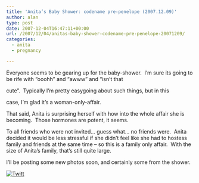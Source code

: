 ```yaml
---
title: 'Anita’s Baby Shower: codename pre-penelope (2007.12.09)'
author: alan
type: post
date: 2007-12-04T16:47:11+00:00
url: /2007/12/04/anitas-baby-shower-codename-pre-penelope-20071209/
categories:
  - anita
  - pregnancy

---
```

Everyone seems to be gearing up for the baby-shower.&nbsp; I&#8217;m sure its going to be rife with &#8220;ooohh&#8221; and &#8220;awww&#8221; and &#8220;isn&#8217;t that
  
cute&#8221;.&nbsp; Typically I&#8217;m pretty easygoing about such things, but in this
  
case, I&#8217;m glad it&#8217;s a woman-only-affair.&nbsp; 

That said, Anita is surprising herself with how into the whole affair she is becoming.&nbsp; Those hormones are potent, it seems.

To all friends who were not invited&#8230; guess what&#8230; no friends were.&nbsp; Anita decided it would be less stressful if she didn&#8217;t feel like she had to hostess family and friends at the same time &#8211; so this is a family only affair.&nbsp; With the size of Anita&#8217;s family, that&#8217;s still quite large.

I&#8217;ll be posting some new photos soon, and certainly some from the shower.

<div class="twttr_button">
  <a href="http://twitter.com/share?url=https://zeroasterisk.com/2007/12/04/anitas-baby-shower-codename-pre-penelope-20071209/&text=Anita%27s+Baby+Shower%3A+codename+pre-penelope+%282007.12.09%29" target="_blank" title="Click here if you like this article."> <img src="http://zeroasterisk.com/wp-content/plugins/twitter-plugin/images/twitt.gif" alt="Twitt" /> </a>
</div>